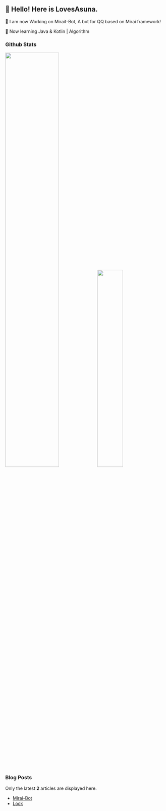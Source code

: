 ## 👋 Hello! Here is LovesAsuna.

🔭 I am now Working on Mirait-Bot, A bot for QQ based on Mirai framework!

🌱 Now learning  Java & Kotlin  | Algorithm

### Github Stats

<a href="https://github.com/LovesAsuna"><img src="https://github-readme-stats.vercel.app/api?username=LovesAsuna&show_icons=true&layout=compact&count_private=true&hide_title=true&theme=gruvbox" style="width: 58%; max-width: 58%; min-width: 58%;"><img src="https://github-readme-stats.vercel.app/api/top-langs/?username=LovesAsuna&layout=compact&count_private=true&theme=gruvbox" style="width: 40%; max-width: 40%; min-width: 40%;"></a>

### Blog Posts

Only the latest **2** articles are displayed here.

* [Mirai-Bot](https://github.com/LovesAsuna/Mirai-Bot)
* [Lock](https://github.com/LovesAsuna/Lock)

